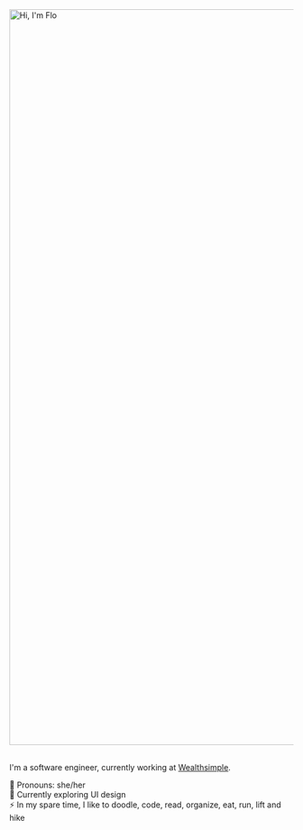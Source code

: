 <img width="1302" alt="Hi, I'm Flo" src="https://github.com/florenceshelley/florenceshelley/assets/23623312/7fbb4882-bfbe-4150-9ec7-abd7c4dbd5e5">

<br />
<br />

I'm a software engineer, currently working at [Wealthsimple](https://www.wealthsimple.com/).

💜 Pronouns: she/her <br/>
🌱 Currently exploring UI design <br/>
⚡ In my spare time, I like to doodle, code, read, organize, eat, run, lift and hike
